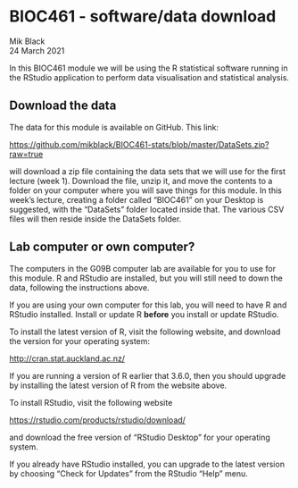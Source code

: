 BIOC461 - software/data download
================
Mik Black<BR>
24 March 2021

<!-- Run line below in R to render multiple documents: -->

<!-- rmarkdown::render(here::here("bioc461-setup.Rmd"), output_format='all') -->

In this BIOC461 module we will be using the R statistical software
running in the RStudio application to perform data visualisation and
statistical analysis.

## Download the data

The data for this module is available on GitHub. This link:

<https://github.com/mikblack/BIOC461-stats/blob/master/DataSets.zip?raw=true>

will download a zip file containing the data sets that we will use for
the first lecture (week 1). Download the file, unzip it, and move the
contents to a folder on your computer where you will save things for
this module. In this week’s lecture, creating a folder called “BIOC461”
on your Desktop is suggested, with the “DataSets” folder located inside
that. The various CSV files will then reside inside the DataSets folder.

## Lab computer or own computer?

The computers in the G09B computer lab are available for you to use for
this module. R and RStudio are installed, but you will still need to
down the data, following the instructions above.

If you are using your own computer for this lab, you will need to have R
and RStudio installed. Install or update R **before** you install or
update RStudio.

To install the latest version of R, visit the following website, and
download the version for your operating system:

<http://cran.stat.auckland.ac.nz/>

If you are running a version of R earlier that 3.6.0, then you should
upgrade by installing the latest version of R from the website above.

To install RStudio, visit the following website

<https://rstudio.com/products/rstudio/download/>

and download the free version of “RStudio Desktop” for your operating
system.

If you already have RStudio installed, you can upgrade to the latest
version by choosing “Check for Updates” from the RStudio “Help” menu.
